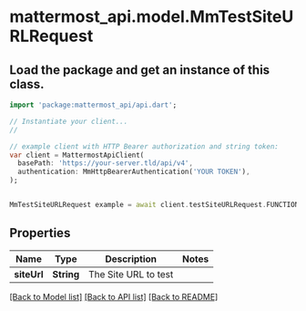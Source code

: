 # mattermost_api.model.MmTestSiteURLRequest

## Load the package and get an instance of this class.
```dart
import 'package:mattermost_api/api.dart';

// Instantiate your client...
//

// example client with HTTP Bearer authorization and string token:
var client = MattermostApiClient(
  basePath: 'https://your-server.tld/api/v4',
  authentication: MmHttpBearerAuthentication('YOUR TOKEN'),
);


MmTestSiteURLRequest example = await client.testSiteURLRequest.FUNCTION_THAT_RETURNS_THIS_CLASS();

```

## Properties
Name | Type | Description | Notes
------------ | ------------- | ------------- | -------------
**siteUrl** | **String** | The Site URL to test | 

[[Back to Model list]](../GENERATED_README.md#documentation-for-models) [[Back to API list]](../GENERATED_README.md#documentation-for-api-endpoints) [[Back to README]](../GENERATED_README.md)



